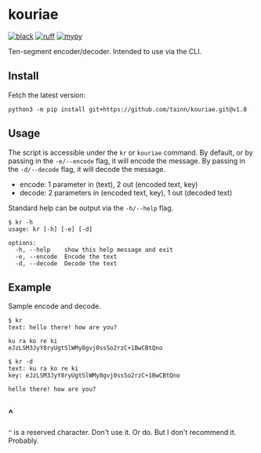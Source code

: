 # kouriae

[![black](https://img.shields.io/badge/style-black-000000.svg)](https://github.com/psf/black)
[![ruff](https://img.shields.io/badge/lint-ruff-000000.svg)](https://github.com/astral-sh/ruff)
[![mypy](https://img.shields.io/badge/type-mypy-000000.svg)](https://github.com/python/mypy)

Ten-segment encoder/decoder. Intended to use via the CLI.

## Install

Fetch the latest version:

```console
python3 -m pip install git+https://github.com/tainn/kouriae.git@v1.0
```

## Usage

The script is accessible under the `kr` or `kouriae` command. By default, or by passing in the `-e/--encode` flag, it
will encode the message. By passing in the `-d/--decode` flag, it will decode the message.

- encode: 1 parameter in (text), 2 out (encoded text, key)
- decode: 2 parameters in (encoded text, key), 1 out (decoded text)

Standard help can be output via the `-h/--help` flag.

```console
$ kr -h
usage: kr [-h] [-e] [-d]

options:
  -h, --help    show this help message and exit
  -e, --encode  Encode the text
  -d, --decode  Decode the text
```

## Example

Sample encode and decode.

```console
$ kr
text: hello there! how are you?

ku ra ko re ki
eJzLSM3JyY8ryUgtSlWMy8gvj0ssSo2rzC+1BwCBtQno
```

```console
$ kr -d
text: ku ra ko re ki
key: eJzLSM3JyY8ryUgtSlWMy8gvj0ssSo2rzC+1BwCBtQno

hello there! how are you?
```

## ^

`^` is a reserved character. Don't use it. Or do. But I don't recommend it. Probably.
